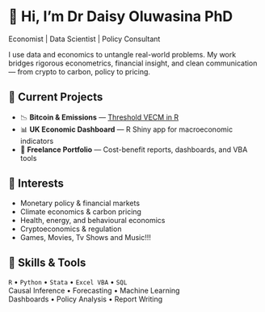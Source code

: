 # 👋 Hi, I’m Dr Daisy Oluwasina PhD 
Economist | Data Scientist | Policy Consultant 

I use data and economics to untangle real-world problems. My work bridges rigorous econometrics, financial insight, and clean communication — from crypto to carbon, policy to pricing.

## 💼 Current Projects
- 📉 **Bitcoin & Emissions** — [Threshold VECM in R](https://github.com/daisyoluwasina/bitcoin-carbon-TVECM)
- 📊 **UK Economic Dashboard** — R Shiny app for macroeconomic indicators
- 🧾 **Freelance Portfolio** — Cost-benefit reports, dashboards, and VBA tools

## 🧠 Interests
- Monetary policy & financial markets
- Climate economics & carbon pricing
- Health, energy, and behavioural economics
- Cryptoeconomics & regulation
- Games, Movies, Tv Shows and Music!!!

## 🔧 Skills & Tools
`R` • `Python` • `Stata` • `Excel VBA` • `SQL`  
Causal Inference • Forecasting • Machine Learning  
Dashboards • Policy Analysis • Report Writing
